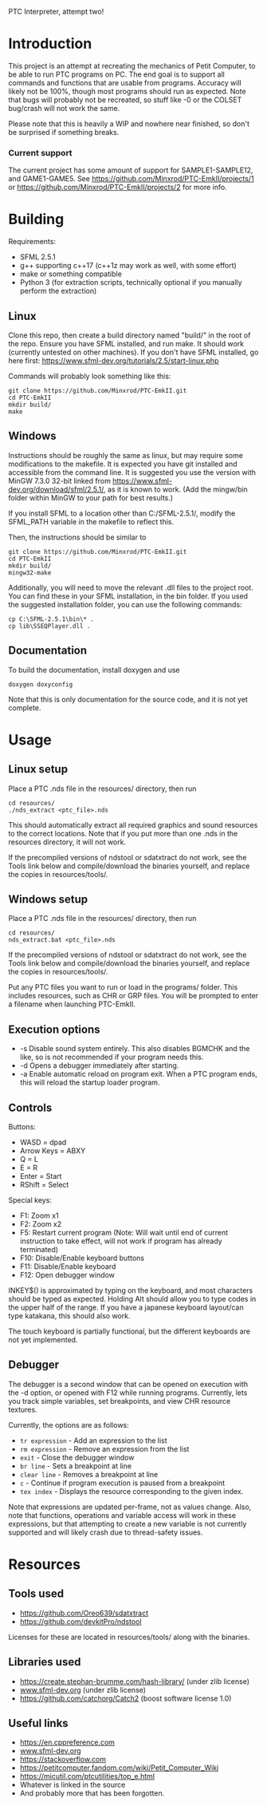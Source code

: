 PTC Interpreter, attempt two!

# Introduction

This project is an attempt at recreating the mechanics of Petit Computer, to be able to run PTC programs on PC. The end goal is to support all commands and functions that are usable from programs. Accuracy will likely not be 100%, though most programs should run as expected. Note that bugs will probably not be recreated, so stuff like -0 or the COLSET bug/crash will not work the same.

Please note that this is heavily a WIP and nowhere near finished, so don't be surprised if something breaks.

### Current support

The current project has some amount of support for SAMPLE1-SAMPLE12, and GAME1-GAME5. See https://github.com/Minxrod/PTC-EmkII/projects/1 or https://github.com/Minxrod/PTC-EmkII/projects/2 for more info.

# Building

Requirements: 
* SFML 2.5.1
* g++ supporting c++17 (c++1z may work as well, with some effort)
* make or something compatible
* Python 3 (for extraction scripts, technically optional if you manually perform the extraction)

## Linux

Clone this repo, then create a build directory named "build/" in the root of the repo. Ensure you have SFML installed, and run make. It should work (currently untested on other machines).
If you don't have SFML installed, go here first: https://www.sfml-dev.org/tutorials/2.5/start-linux.php

Commands will probably look something like this:
```
git clone https://github.com/Minxrod/PTC-EmkII.git
cd PTC-EmkII
mkdir build/
make
```

## Windows

Instructions should be roughly the same as linux, but may require some modifications to the makefile. It is expected you have git installed and accessible from the command line.
It is suggested you use the version with MinGW 7.3.0 32-bit linked from https://www.sfml-dev.org/download/sfml/2.5.1/, as it is known to work. (Add the mingw/bin folder within MinGW to your path for best results.)

If you install SFML to a location other than C:/SFML-2.5.1/, modify the SFML_PATH variable in the makefile to reflect this.

Then, the instructions should be similar to
```
git clone https://github.com/Minxrod/PTC-EmkII.git
cd PTC-EmkII
mkdir build/
mingw32-make
```

Additionally, you will need to move the relevant .dll files to the project root. You can find these in your SFML installation, in the bin folder.
If you used the suggested installation folder, you can use the following commands:

```
cp C:\SFML-2.5.1\bin\* .
cp lib\SSEQPlayer.dll .
```

## Documentation

To build the documentation, install doxygen and use
```
doxygen doxyconfig
```

Note that this is only documentation for the source code, and it is not yet complete.

# Usage

## Linux setup

Place a PTC .nds file in the resources/ directory, then run
```
cd resources/
./nds_extract <ptc_file>.nds
```

This should automatically extract all required graphics and sound resources to the correct locations. Note that if you put more than one .nds in the resources directory, it will not work.

If the precompiled versions of ndstool or sdatxtract do not work, see the Tools link below and compile/download the binaries yourself, and replace the copies in resources/tools/.

## Windows setup

Place a PTC .nds file in the resources/ directory, then run
```
cd resources/
nds_extract.bat <ptc_file>.nds
```

If the precompiled versions of ndstool or sdatxtract do not work, see the Tools link below and compile/download the binaries yourself, and replace the copies in resources/tools/.

Put any PTC files you want to run or load in the programs/ folder. This includes resources, such as CHR or GRP files.
You will be prompted to enter a filename when launching PTC-EmkII.

## Execution options

* -s Disable sound system entirely. This also disables BGMCHK and the like, so is not recommended if your program needs this.
* -d Opens a debugger immediately after starting.
* -a Enable automatic reload on program exit. When a PTC program ends, this will reload the startup loader program.

## Controls

Buttons:
- WASD = dpad
- Arrow Keys = ABXY
- Q = L
- E = R
- Enter = Start
- RShift = Select

Special keys:
- F1: Zoom x1
- F2: Zoom x2
- F5: Restart current program (Note: Will wait until end of current instruction to take effect, will not work if program has already terminated)
- F10: Disable/Enable keyboard buttons
- F11: Disable/Enable keyboard 
- F12: Open debugger window

INKEY$() is approximated by typing on the keyboard, and most characters should be typed as expected. Holding Alt should allow you to type codes in the upper half of the range. If you have a japanese keyboard layout/can type katakana, this should also work.

The touch keyboard is partially functional, but the different keyboards are not yet implemented.

## Debugger

The debugger is a second window that can be opened on execution with the -d option, or opened with F12 while running programs.
Currently, lets you track simple variables, set breakpoints, and view CHR resource textures.

Currently, the options are as follows:

* `tr expression` - Add an expression to the list
* `rm expression` - Remove an expression from the list
* `exit` - Close the debugger window
* `br line` - Sets a breakpoint at line
* `clear line` - Removes a breakpoint at line
* `c` - Continue if program execution is paused from a breakpoint
* `tex index` - Displays the resource corresponding to the given index.

Note that expressions are updated per-frame, not as values change. Also, note that functions, operations and variable access will work in these expressions, but that attempting to create a new variable is not currently supported and will likely crash due to thread-safety issues.

# Resources
## Tools used

- https://github.com/Oreo639/sdatxtract
- https://github.com/devkitPro/ndstool

Licenses for these are located in resources/tools/ along with the binaries.

## Libraries used

- https://create.stephan-brumme.com/hash-library/ (under zlib license)
- www.sfml-dev.org (under zlib license)
- https://github.com/catchorg/Catch2 (boost software license 1.0)

## Useful links

- https://en.cppreference.com
- www.sfml-dev.org
- https://stackoverflow.com
- https://petitcomputer.fandom.com/wiki/Petit_Computer_Wiki
- https://micutil.com/ptcutilities/top_e.html
- Whatever is linked in the source
- And probably more that has been forgotten.


